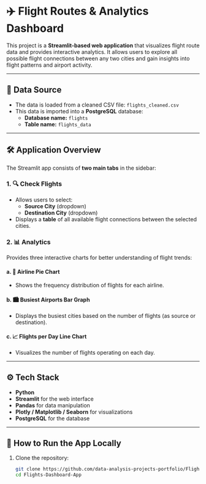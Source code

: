 # ✈️ Flight Routes & Analytics Dashboard

This project is a **Streamlit-based web application** that visualizes flight route data and provides interactive analytics. It allows users to explore all possible flight connections between any two cities and gain insights into flight patterns and airport activity.

---

## 📁 Data Source

- The data is loaded from a cleaned CSV file: `flights_cleaned.csv`
- This data is imported into a **PostgreSQL** database:
  - **Database name:** `flights`
  - **Table name:** `flights_data`

---

## 🛠️ Application Overview

The Streamlit app consists of **two main tabs** in the sidebar:

### 1. 🔍 Check Flights

- Allows users to select:
  - **Source City** (dropdown)
  - **Destination City** (dropdown)
- Displays a **table** of all available flight connections between the selected cities.

### 2. 📊 Analytics

Provides three interactive charts for better understanding of flight trends:

#### a. 🥧 Airline Pie Chart
- Shows the frequency distribution of flights for each airline.

#### b. 🏙️ Busiest Airports Bar Graph
- Displays the busiest cities based on the number of flights (as source or destination).

#### c. 📈 Flights per Day Line Chart
- Visualizes the number of flights operating on each day.

---

## ⚙️ Tech Stack

- **Python**
- **Streamlit** for the web interface
- **Pandas** for data manipulation
- **Plotly / Matplotlib / Seaborn** for visualizations
- **PostgreSQL** for the database

---

## 🚀 How to Run the App Locally

1. Clone the repository:
   ```bash
   git clone https://github.com/data-analysis-projects-portfolio/Flights-Dashboard-App.git
   cd Flights-Dashboard-App
